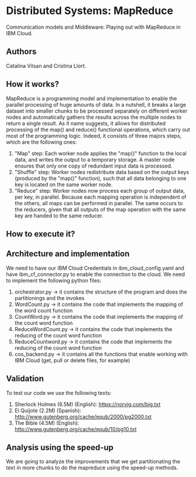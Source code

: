 # Distributed Systems: MapReduce 
Communication models and Middleware: Playing out with MapReduce in IBM Cloud.

## Authors
Catalina Vilsan and Cristina Llort.

## How it works?
MapReduce is a programming model and implementation to enable the parallel processing of huge amounts of data. In a nutshell, it breaks a large dataset into smaller chunks to be processed separately on different worker nodes and automatically gathers the results across the multiple nodes to return a single result. 
As it name suggests, it allows for distributed processing of the map() and reduce() functional operations, which carry out most of the programming logic. Indeed, it consists of three majors steps, which are the following ones: 
1. "Map" step: Each worker node applies the "map()" function to the local data, and writes the output to a temporary storage. A master node ensures that only one copy of redundant input data is processed.
2. "Shuffle" step: Worker nodes redistribute data based on the output keys (produced by the "map()" function), such that all data belonging to one key is located on the same worker node.
3. "Reduce" step: Worker nodes now process each group of output data, per key, in parallel.
Because each mapping operation is independent of the others, all maps can be performed in parallel. The same occurs to the reducers, given that all outputs of the map operation with the same key are handed to the same reducer. 

## How to execute it?



## Architecture and implementation
We need to have our IBM Cloud Credentials in ibm_cloud_config.yaml and have ibm_cf_connector.py to enable the connection to the cloud.
We need to implement the following python files:
1. orchestrator.py -> it contains the structure of the program and does the partitionings and the invokes
2. WordCount.py -> it contains the code that implements the mapping of the word count function
3. CountWord.py -> it contains the code that implements the mapping of the count word function
4. ReduceWordCount.py -> it contains the code that implements the reducing of the count word function
5. ReduceCountword.py -> it contains the code that implements the reducing of the count word function
6. cos_backend.py -> it contains all the functions that enable working with IBM Cloud (get, pull or delete files, for example)

## Validation
To test our code we use the following texts:
1. Sherlock Holmes  (6.5M) (English): https://norvig.com/big.txt
2. El Quijote (2.2M) (Spanish): http://www.gutenberg.org/cache/epub/2000/pg2000.txt
3. The Bible (4.5M) (English): http://www.gutenberg.org/cache/epub/10/pg10.txt

## Analysis using the speed-up
We are going to analyze the improvements that we get partitionating the text in more chunks to do the mapreduce using the speed-up methods.


